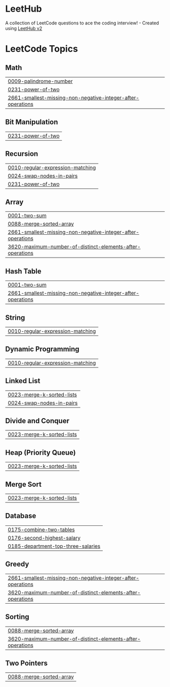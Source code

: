 # LeetHub
A collection of LeetCode questions to ace the coding interview! - Created using [LeetHub v2](https://github.com/arunbhardwaj/LeetHub-2.0)

<!---LeetCode Topics Start-->
# LeetCode Topics
## Math
|  |
| ------- |
| [0009-palindrome-number](https://github.com/kheedogg/LeetHub/tree/master/0009-palindrome-number) |
| [0231-power-of-two](https://github.com/kheedogg/LeetHub/tree/master/0231-power-of-two) |
| [2661-smallest-missing-non-negative-integer-after-operations](https://github.com/kheedogg/LeetHub/tree/master/2661-smallest-missing-non-negative-integer-after-operations) |
## Bit Manipulation
|  |
| ------- |
| [0231-power-of-two](https://github.com/kheedogg/LeetHub/tree/master/0231-power-of-two) |
## Recursion
|  |
| ------- |
| [0010-regular-expression-matching](https://github.com/kheedogg/LeetHub/tree/master/0010-regular-expression-matching) |
| [0024-swap-nodes-in-pairs](https://github.com/kheedogg/LeetHub/tree/master/0024-swap-nodes-in-pairs) |
| [0231-power-of-two](https://github.com/kheedogg/LeetHub/tree/master/0231-power-of-two) |
## Array
|  |
| ------- |
| [0001-two-sum](https://github.com/kheedogg/LeetHub/tree/master/0001-two-sum) |
| [0088-merge-sorted-array](https://github.com/kheedogg/LeetHub/tree/master/0088-merge-sorted-array) |
| [2661-smallest-missing-non-negative-integer-after-operations](https://github.com/kheedogg/LeetHub/tree/master/2661-smallest-missing-non-negative-integer-after-operations) |
| [3620-maximum-number-of-distinct-elements-after-operations](https://github.com/kheedogg/LeetHub/tree/master/3620-maximum-number-of-distinct-elements-after-operations) |
## Hash Table
|  |
| ------- |
| [0001-two-sum](https://github.com/kheedogg/LeetHub/tree/master/0001-two-sum) |
| [2661-smallest-missing-non-negative-integer-after-operations](https://github.com/kheedogg/LeetHub/tree/master/2661-smallest-missing-non-negative-integer-after-operations) |
## String
|  |
| ------- |
| [0010-regular-expression-matching](https://github.com/kheedogg/LeetHub/tree/master/0010-regular-expression-matching) |
## Dynamic Programming
|  |
| ------- |
| [0010-regular-expression-matching](https://github.com/kheedogg/LeetHub/tree/master/0010-regular-expression-matching) |
## Linked List
|  |
| ------- |
| [0023-merge-k-sorted-lists](https://github.com/kheedogg/LeetHub/tree/master/0023-merge-k-sorted-lists) |
| [0024-swap-nodes-in-pairs](https://github.com/kheedogg/LeetHub/tree/master/0024-swap-nodes-in-pairs) |
## Divide and Conquer
|  |
| ------- |
| [0023-merge-k-sorted-lists](https://github.com/kheedogg/LeetHub/tree/master/0023-merge-k-sorted-lists) |
## Heap (Priority Queue)
|  |
| ------- |
| [0023-merge-k-sorted-lists](https://github.com/kheedogg/LeetHub/tree/master/0023-merge-k-sorted-lists) |
## Merge Sort
|  |
| ------- |
| [0023-merge-k-sorted-lists](https://github.com/kheedogg/LeetHub/tree/master/0023-merge-k-sorted-lists) |
## Database
|  |
| ------- |
| [0175-combine-two-tables](https://github.com/kheedogg/LeetHub/tree/master/0175-combine-two-tables) |
| [0176-second-highest-salary](https://github.com/kheedogg/LeetHub/tree/master/0176-second-highest-salary) |
| [0185-department-top-three-salaries](https://github.com/kheedogg/LeetHub/tree/master/0185-department-top-three-salaries) |
## Greedy
|  |
| ------- |
| [2661-smallest-missing-non-negative-integer-after-operations](https://github.com/kheedogg/LeetHub/tree/master/2661-smallest-missing-non-negative-integer-after-operations) |
| [3620-maximum-number-of-distinct-elements-after-operations](https://github.com/kheedogg/LeetHub/tree/master/3620-maximum-number-of-distinct-elements-after-operations) |
## Sorting
|  |
| ------- |
| [0088-merge-sorted-array](https://github.com/kheedogg/LeetHub/tree/master/0088-merge-sorted-array) |
| [3620-maximum-number-of-distinct-elements-after-operations](https://github.com/kheedogg/LeetHub/tree/master/3620-maximum-number-of-distinct-elements-after-operations) |
## Two Pointers
|  |
| ------- |
| [0088-merge-sorted-array](https://github.com/kheedogg/LeetHub/tree/master/0088-merge-sorted-array) |
<!---LeetCode Topics End-->